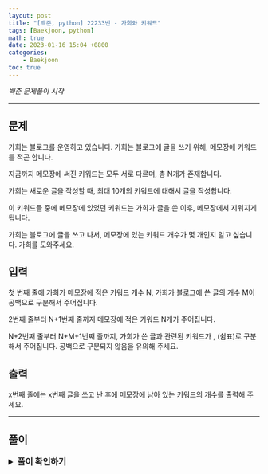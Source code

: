 ```yaml
---
layout: post
title: "[백준, python] 22233번 - 가희와 키워드"
tags: [Baekjoon, python]
math: true
date: 2023-01-16 15:04 +0800
categories:
    - Baekjoon
toc: true
---
```

_백준 문제풀이 시작_
* * *
## 문제
가희는 블로그를 운영하고 있습니다. 가희는 블로그에 글을 쓰기 위해, 메모장에 키워드를 적곤 합니다.

지금까지 메모장에 써진 키워드는 모두 서로 다르며, 총 N개가 존재합니다.

가희는 새로운 글을 작성할 때, 최대 10개의 키워드에 대해서 글을 작성합니다.

이 키워드들 중에 메모장에 있었던 키워드는 가희가 글을 쓴 이후, 메모장에서 지워지게 됩니다.

가희는 블로그에 글을 쓰고 나서, 메모장에 있는 키워드 개수가 몇 개인지 알고 싶습니다. 가희를 도와주세요.
## 입력
첫 번째 줄에 가희가 메모장에 적은 키워드 개수 N, 가희가 블로그에 쓴 글의 개수 M이 공백으로 구분해서 주어집니다.

2번째 줄부터 N+1번째 줄까지 메모장에 적은 키워드 N개가 주어집니다.

N+2번째 줄부터 N+M+1번째 줄까지, 가희가 쓴 글과 관련된 키워드가 , (쉼표)로 구분해서 주어집니다. 공백으로 구분되지 않음을 유의해 주세요.
## 출력
x번째 줄에는 x번째 글을 쓰고 난 후에 메모장에 남아 있는 키워드의 개수를 출력해 주세요.

* * *
## 풀이
<details>
<summary style="font-weight:bold; font-size:17px">풀이 확인하기</summary>
<div markdown="1">
  입력을 받은 뒤 dictionary에 입력받은 키워드들을 담는다. 이후 사용한 키워드들이 주어질 때 요소들이 dictionary에 있다면 제거하고 남은 키워드들의 개수를 따로 담아 출력한다.

```python
import sys
input = sys.stdin.readline

num1, num2 = map(int, input().strip().split(' '))

line = {}
answer = []
for _ in range(num1):
    a = input().strip()
    line[a] = ""

for _ in range(num2):
    unused = 0
    b = input().strip().split(',')
    for i in range(0, len(b)):
        if b[i] in line:
            del line[b[i]]
    answer.append(len(line))

for i in answer:
    print(i)
```
</div>
</details>